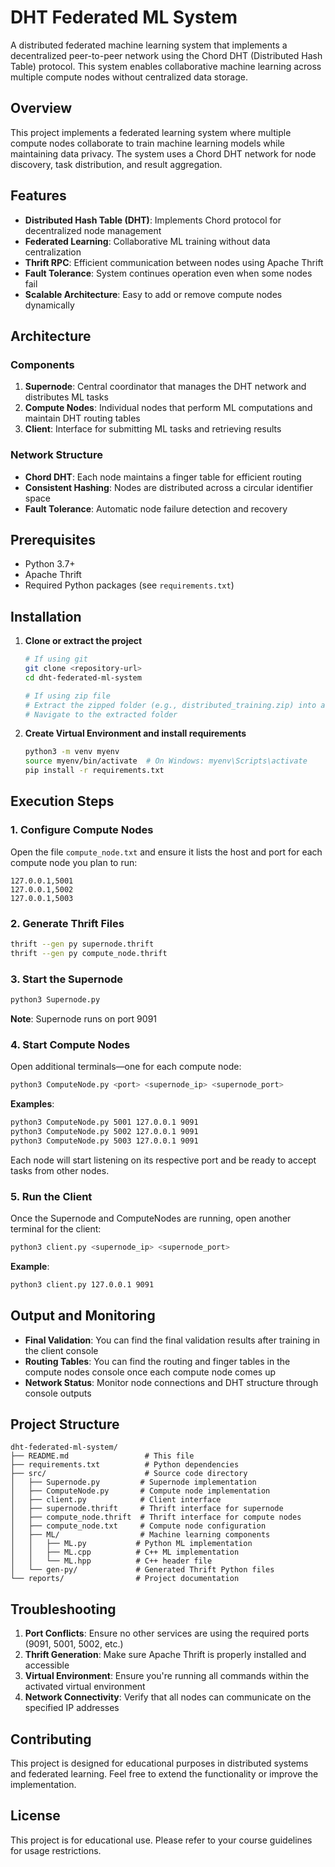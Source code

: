 # DHT Federated ML System

A distributed federated machine learning system that implements a decentralized peer-to-peer network using the Chord DHT (Distributed Hash Table) protocol. This system enables collaborative machine learning across multiple compute nodes without centralized data storage.

## Overview

This project implements a federated learning system where multiple compute nodes collaborate to train machine learning models while maintaining data privacy. The system uses a Chord DHT network for node discovery, task distribution, and result aggregation.

## Features

- **Distributed Hash Table (DHT)**: Implements Chord protocol for decentralized node management
- **Federated Learning**: Collaborative ML training without data centralization
- **Thrift RPC**: Efficient communication between nodes using Apache Thrift
- **Fault Tolerance**: System continues operation even when some nodes fail
- **Scalable Architecture**: Easy to add or remove compute nodes dynamically

## Architecture

### Components

1. **Supernode**: Central coordinator that manages the DHT network and distributes ML tasks
2. **Compute Nodes**: Individual nodes that perform ML computations and maintain DHT routing tables
3. **Client**: Interface for submitting ML tasks and retrieving results

### Network Structure

- **Chord DHT**: Each node maintains a finger table for efficient routing
- **Consistent Hashing**: Nodes are distributed across a circular identifier space
- **Fault Tolerance**: Automatic node failure detection and recovery

## Prerequisites

- Python 3.7+
- Apache Thrift
- Required Python packages (see `requirements.txt`)

## Installation

1. **Clone or extract the project**
   ```bash
   # If using git
   git clone <repository-url>
   cd dht-federated-ml-system
   
   # If using zip file
   # Extract the zipped folder (e.g., distributed_training.zip) into a local directory
   # Navigate to the extracted folder
   ```

2. **Create Virtual Environment and install requirements**
   ```bash
   python3 -m venv myenv
   source myenv/bin/activate  # On Windows: myenv\Scripts\activate
   pip install -r requirements.txt
   ```

## Execution Steps

### 1. Configure Compute Nodes
Open the file `compute_node.txt` and ensure it lists the host and port for each compute node you plan to run:
```
127.0.0.1,5001
127.0.0.1,5002
127.0.0.1,5003
```

### 2. Generate Thrift Files
```bash
thrift --gen py supernode.thrift
thrift --gen py compute_node.thrift
```

### 3. Start the Supernode
```bash
python3 Supernode.py
```
**Note**: Supernode runs on port 9091

### 4. Start Compute Nodes
Open additional terminals—one for each compute node:
```bash
python3 ComputeNode.py <port> <supernode_ip> <supernode_port>
```

**Examples**:
```bash
python3 ComputeNode.py 5001 127.0.0.1 9091
python3 ComputeNode.py 5002 127.0.0.1 9091
python3 ComputeNode.py 5003 127.0.0.1 9091
```

Each node will start listening on its respective port and be ready to accept tasks from other nodes.

### 5. Run the Client
Once the Supernode and ComputeNodes are running, open another terminal for the client:
```bash
python3 client.py <supernode_ip> <supernode_port>
```

**Example**:
```bash
python3 client.py 127.0.0.1 9091
```

## Output and Monitoring

- **Final Validation**: You can find the final validation results after training in the client console
- **Routing Tables**: You can find the routing and finger tables in the compute nodes console once each compute node comes up
- **Network Status**: Monitor node connections and DHT structure through console outputs

## Project Structure

```
dht-federated-ml-system/
├── README.md                 # This file
├── requirements.txt          # Python dependencies
├── src/                      # Source code directory
│   ├── Supernode.py         # Supernode implementation
│   ├── ComputeNode.py       # Compute node implementation
│   ├── client.py            # Client interface
│   ├── supernode.thrift     # Thrift interface for supernode
│   ├── compute_node.thrift  # Thrift interface for compute nodes
│   ├── compute_node.txt     # Compute node configuration
│   ├── ML/                  # Machine learning components
│   │   ├── ML.py           # Python ML implementation
│   │   ├── ML.cpp          # C++ ML implementation
│   │   └── ML.hpp          # C++ header file
│   └── gen-py/             # Generated Thrift Python files
└── reports/                # Project documentation
```

## Troubleshooting

1. **Port Conflicts**: Ensure no other services are using the required ports (9091, 5001, 5002, etc.)
2. **Thrift Generation**: Make sure Apache Thrift is properly installed and accessible
3. **Virtual Environment**: Ensure you're running all commands within the activated virtual environment
4. **Network Connectivity**: Verify that all nodes can communicate on the specified IP addresses

## Contributing

This project is designed for educational purposes in distributed systems and federated learning. Feel free to extend the functionality or improve the implementation.

## License

This project is for educational use. Please refer to your course guidelines for usage restrictions.
